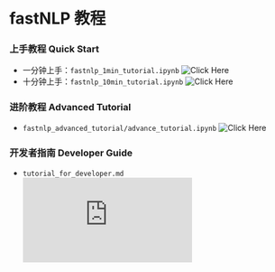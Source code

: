 # fastNLP 教程

### 上手教程 Quick Start
- 一分钟上手：`fastnlp_1min_tutorial.ipynb` ![Click Here](https://github.com/fastnlp/fastNLP/tree/master/tutorials/fastnlp_1min_tutorial.ipynb)
- 十分钟上手：`fastnlp_10min_tutorial.ipynb` ![Click Here](https://github.com/fastnlp/fastNLP/tree/master/tutorials/fastnlp_10min_tutorial.ipynb)

### 进阶教程 Advanced Tutorial
- `fastnlp_advanced_tutorial/advance_tutorial.ipynb` ![Click Here](https://github.com/fastnlp/fastNLP/tree/master/tutorials/fastnlp_advanced_tutorial/advance_tutorial.ipynb)


### 开发者指南 Developer Guide
- `tutorial_for_developer.md` ![Click Here](https://github.com/fastnlp/fastNLP/tree/master/tutorials/tutorial_for_developer.md)
